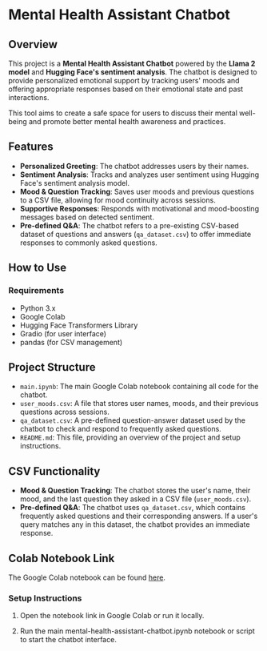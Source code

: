 # Mental Health Assistant Chatbot

## Overview
This project is a **Mental Health Assistant Chatbot** powered by the **Llama 2 model** and **Hugging Face's sentiment analysis**. The chatbot is designed to provide personalized emotional support by tracking users' moods and offering appropriate responses based on their emotional state and past interactions.


This tool aims to create a safe space for users to discuss their mental well-being and promote better mental health awareness and practices.

## Features
- **Personalized Greeting**: The chatbot addresses users by their names.
- **Sentiment Analysis**: Tracks and analyzes user sentiment using Hugging Face's sentiment analysis model.
- **Mood & Question Tracking**: Saves user moods and previous questions to a CSV file, allowing for mood continuity across sessions.
- **Supportive Responses**: Responds with motivational and mood-boosting messages based on detected sentiment.
- **Pre-defined Q&A**: The chatbot refers to a pre-existing CSV-based dataset of questions and answers (`qa_dataset.csv`) to offer immediate responses to commonly asked questions.

## How to Use

### Requirements
- Python 3.x
- Google Colab
- Hugging Face Transformers Library
- Gradio (for user interface)
- pandas (for CSV management)


## Project Structure
- `main.ipynb`: The main Google Colab notebook containing all code for the chatbot.
- `user_moods.csv`: A file that stores user names, moods, and their previous questions across sessions.
- `qa_dataset.csv`: A pre-defined question-answer dataset used by the chatbot to check and respond to frequently asked questions.
- `README.md`: This file, providing an overview of the project and setup instructions.

## CSV Functionality
- **Mood & Question Tracking**: The chatbot stores the user's name, their mood, and the last question they asked in a CSV file (`user_moods.csv`).
- **Pre-defined Q&A**: The chatbot uses `qa_dataset.csv`, which contains frequently asked questions and their corresponding answers. If a user's query matches any in this dataset, the chatbot provides an immediate response.
 
## Colab Notebook Link
The Google Colab notebook can be found [here](https://colab.research.google.com/drive/1Xym0qJZy3jAIihA4DKCPWM3yZEg5lZg2?usp=sharing).

### Setup Instructions

1. Open the notebook link in Google Colab or run it locally.

2. Run the main mental-health-assistant-chatbot.ipynb notebook or script to start the chatbot interface.

